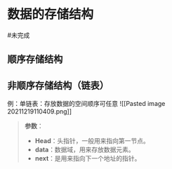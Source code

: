 # 数据的存储结构
#未完成 

## 顺序存储结构

## 非顺序存储结构（链表）

例：单链表：存放数据的空间顺序可任意
![[Pasted image 20211219110409.png]]

>**参数**：
>- **Head**：头指针，一般用来指向第一节点。
>- **data**：数据域，用来存放数据元素。
>- **next**：是用来指向下一个地址的指针。
